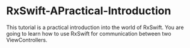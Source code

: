 # RxSwift-APractical-Introduction
This tutorial is a practical introduction into the world of RxSwift. You are going to learn how to use RxSwift for communication between two ViewControllers.
